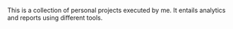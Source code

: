This is a collection of personal projects executed by me. It entails analytics and reports using different tools.
